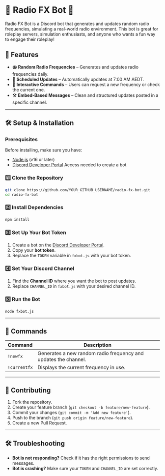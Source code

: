 # 📡 Radio FX Bot 📡

Radio FX Bot is a Discord bot that generates and updates random radio frequencies, simulating a real-world radio environment. This bot is great for roleplay servers, simulation enthusiasts, and anyone who wants a fun way to engage their roleplay!

## 🚀 Features
- 📻 **Random Radio Frequencies** – Generates and updates radio frequencies daily.
- 🔄 **Scheduled Updates** – Automatically updates at 7:00 AM AEDT.
- 📡 **Interactive Commands** – Users can request a new frequency or check the current one.
- 🛠 **Embed-Based Messages** – Clean and structured updates posted in a specific channel.

---

## 🛠 Setup & Installation
### Prerequisites
Before installing, make sure you have:
- [Node.js](https://nodejs.org/) (v16 or later)
- [Discord Developer Portal](https://discord.com/developers/applications) Access needed to create a bot

### 1️⃣ Clone the Repository
```sh
git clone https://github.com/YOUR_GITHUB_USERNAME/radio-fx-bot.git
cd radio-fx-bot
```

### 2️⃣ Install Dependencies
```sh
npm install
```

### 3️⃣ Set Up Your Bot Token
1. Create a bot on the [Discord Developer Portal](https://discord.com/developers/applications).
2. Copy your **bot token**.
3. Replace the `TOKEN` variable in `fxbot.js` with your bot token.

### 4️⃣ Set Your Discord Channel
1. Find the **Channel ID** where you want the bot to post updates.
2. Replace `CHANNEL_ID` in `fxbot.js` with your desired channel ID.

### 5️⃣ Run the Bot
```sh
node fxbot.js
```

---

## 🔧 Commands
| Command     | Description |
|------------|-------------|
| `!newfx`    | Generates a new random radio frequency and updates the channel. |
| `!currentfx` | Displays the current frequency in use. |

---

## 🤝 Contributing
1. Fork the repository.
2. Create your feature branch (`git checkout -b feature/new-feature`).
3. Commit your changes (`git commit -m 'Add new feature'`).
4. Push to the branch (`git push origin feature/new-feature`).
5. Create a new Pull Request.

---

## 🛠 Troubleshooting
- **Bot is not responding?** Check if it has the right permissions to send messages.
- **Bot is crashing?** Make sure your `TOKEN` and `CHANNEL_ID` are set correctly.

